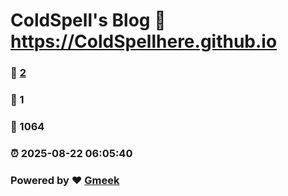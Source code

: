 # ColdSpell's Blog :link: https://ColdSpellhere.github.io 
### :page_facing_up: [2](https://ColdSpellhere.github.io/tag.html) 
### :speech_balloon: 1 
### :hibiscus: 1064 
### :alarm_clock: 2025-08-22 06:05:40 
### Powered by :heart: [Gmeek](https://github.com/Meekdai/Gmeek)
